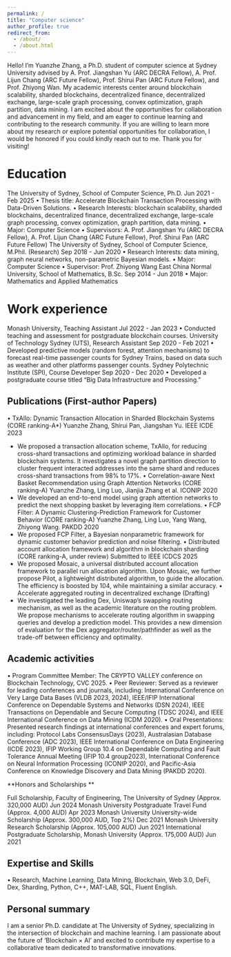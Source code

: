 ```yaml
---
permalink: /
title: "Computer science"
author_profile: true
redirect_from: 
  - /about/
  - /about.html
---
```


Hello! I’m Yuanzhe Zhang, a Ph.D. student of computer science at Sydney University advised by A. Prof. Jiangshan Yu (ARC DECRA Fellow), A. Prof. Lijun Chang (ARC Future Fellow), Prof.
Shirui Pan (ARC Future Fellow), and Prof. Zhiyong Wan. 
My academic interests center around blockchain scalability, sharded blockchains, decentralized finance, decentralized exchange, large-scale graph processing, convex optimization, graph partition, data mining.
I am excited about the opportunities for collaboration and advancement in my field, and am eager to continue learning and contributing to the research community. If you are willing to learn more about my research or explore potential opportunities for collaboration, I would be honored if you could kindly reach out to me. Thank you for visiting!


Education
======
The University of Sydney, School of Computer Science, Ph.D.
Jun 2021 - Feb 2025
• Thesis title: Accelerate Blockchain Transaction Processing with Data-Driven Solutions.
• Research Interests: blockchain scalability, sharded blockchains, decentralized finance, decentralized exchange, large-scale graph processing, convex optimization, graph partition, data mining.
• Major: Computer Science
• Supervisors: A. Prof. Jiangshan Yu (ARC DECRA Fellow), A. Prof. Lijun Chang (ARC Future Fellow), Prof. Shirui Pan (ARC Future Fellow)
The University of Sydney, School of Computer Science, M.Phil. (Research)
Sep 2018 - Jun 2020
• Research Interests: data mining, graph neural networks, non-parametric Bayesian models.
• Major: Computer Science
• Supervisor: Prof. Zhiyong Wang
East China Normal University, School of Mathematics, B.Sc.
Sep 2014 - Jun 2018
• Major: Mathematics and Applied Mathematics


Work experience
======
Monash University, Teaching Assistant
Jul 2022 - Jan 2023
• Conducted teaching and assessment for postgraduate blockchain courses.
University of Technology Sydney (UTS), Research Assistant
Sep 2020 - Feb 2021
• Developed predictive models (random forest, attention mechanisms) to forecast real-time passenger counts for
Sydney Trains, based on data such as weather and other platforms passenger counts.
Sydney Polytechnic Institute (SPI), Course Developer
Sep 2020 - Dec 2020
• Developed a postgraduate course titled “Big Data Infrastructure and Processing.”

Publications (First-author Papers)
------
• TxAllo: Dynamic Transaction Allocation in Sharded Blockchain Systems
(CORE ranking-A*) Yuanzhe Zhang, Shirui Pan, Jiangshan Yu. IEEE ICDE 2023
- We proposed a transaction allocation scheme, TxAllo, for reducing cross-shard transactions and optimizing workload balance in sharded blockchain systems. It investigates a novel graph partition direction to cluster frequent interacted addresses into the same shard and reduces cross-shard transactions from 98% to 17%.
• Correlation-aware Next Basket Recommendation using Graph Attention Networks
(CORE ranking-A) Yuanzhe Zhang, Ling Luo, Jianjia Zhang et al. ICONIP 2020
- We developed an end-to-end model using graph attention networks to predict the next shopping basket by leveraging item correlations.
• FCP Filter: A Dynamic Clustering-Prediction Framework for Customer Behavior
(CORE ranking-A) Yuanzhe Zhang, Ling Luo, Yang Wang, Zhiyong Wang. PAKDD 2020
- We proposed FCP Filter, a Bayesian nonparametric framework for dynamic customer behavior prediction and noise filtering.
• Distributed account allocation framework and algorithm in blockchain sharding
(CORE ranking-A, under review) Submitted to IEEE ICDCS 2025
- We proposed Mosaic, a universal distributed account allocation framework to parallel run allocation algorithm. Upon Mosaic, we further propose Pilot, a lightweight distributed algorithm, to guide the allocation. The efficiency is boosted by 104, while maintaining a similar accuracy.
• Accelerate aggregated routing in decentralized exchange (Drafting)
- We investigated the leading Dex, Uniswap’s swapping routing mechanism, as well as the academic literature on the routing problem. We propose mechanisms to accelerate routing algorithm in swapping queries and develop a prediction model. This provides a new dimension of evaluation for the Dex aggregator/router/pathfinder as well as the trade-off between efficiency and optimality.


Academic activities
------
• Program Committee Member: The CRYPTO VALLEY conference on Blockchain Technology, CVC 2025.
• Peer Reviewer: Served as a reviewer for leading conferences and journals, including:
International Conference on Very Large Data Bases (VLDB 2023, 2024),
IEEE/IFIP International Conference on Dependable Systems and Networks (DSN 2024),
IEEE Transactions on Dependable and Secure Computing (TDSC 2024),
and IEEE International Conference on Data Mining (ICDM 2020).
• Oral Presentations: Presented research findings at international conferences and expert forums, including:
Protocol Labs ConsensusDays (2023),
Australasian Database Conference (ADC 2023),
IEEE International Conference on Data Engineering (ICDE 2023),
IFIP Working Group 10.4 on Dependable Computing and Fault Tolerance Annual Meeting (IFIP 10.4 group2023),
International Conference on Neural Information Processing (ICONIP 2020),
and Pacific-Asia Conference on Knowledge Discovery and Data Mining (PAKDD 2020).


**Honors and Scholarships **

Full Scholarship, Faculty of Engineering, The University of Sydney (Approx. 320,000 AUD) Jun 2024
Monash University Postgraduate Travel Fund (Approx. 4,000 AUD)
Apr 2023
Monash University University-wide Scholarship (Approx. 300,000 AUD, Top 2%)
Dec 2021
Monash University Research Scholarship (Approx. 105,000 AUD)
Jun 2021
International Postgraduate Scholarship, Monash University (Approx. 175,000 AUD)
Jun 2021


Expertise and Skills
------
• Research, Machine Learning, Data Mining, Blockchain, Web 3.0, DeFi, Dex, Sharding, Python, C++, MAT-LAB, SQL, Fluent English.

Personal summary
------
I am a senior Ph.D. candidate at The University of Sydney, specializing in the intersection of blockchain and
machine learning. I am passionate about the future of ‘Blockchain × AI’ and excited to contribute my expertise to a collaborative team dedicated to transformative innovations.
